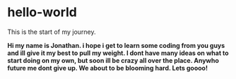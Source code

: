 # hello-world

This is the start of my journey.

<b> Hi my name is Jonathan. i hope i get to learn some coding from you guys and ill give it my best to pull my weight. 
I dont have many ideas on what to start doing on my own, but soon ill be crazy all over the place. Anywho future me dont give up. 
We about to be blooming hard. Lets goooo!
